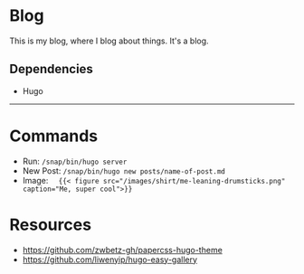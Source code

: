 # Blog
This is my blog, where I blog about things. It's a blog.

## Dependencies
* Hugo


---
# Commands
* Run: `/snap/bin/hugo server`
* New Post:
`/snap/bin/hugo new posts/name-of-post.md`
* Image:
`  {{< figure src="/images/shirt/me-leaning-drumsticks.png" caption="Me, super cool">}}`

# Resources
* https://github.com/zwbetz-gh/papercss-hugo-theme
* https://github.com/liwenyip/hugo-easy-gallery
